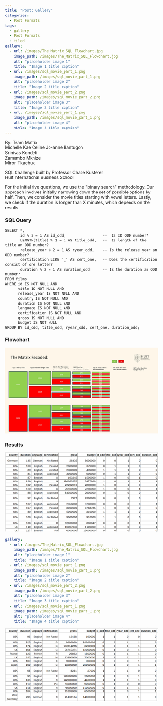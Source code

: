 ```yaml
---
title: "Post: Gallery"
categories:
  - Post Formats
tags:
  - gallery
  - Post Formats
  - tiled
gallery:
  - url: /images/The_Matrix_SQL_Flowchart.jpg
    image_path: /images/The_Matrix_SQL_Flowchart.jpg
    alt: "placeholder image 1"
    title: "Image 1 title caption"
  - url: /images/sql_movie_part_1.png
    image_path: /images/sql_movie_part_1.png
    alt: "placeholder image 2"
    title: "Image 2 title caption"
  - url: /images/sql_movie_part_2.png
    image_path: /images/sql_movie_part_2.png
    alt: "placeholder image 3"
    title: "Image 3 title caption"
  - url: /images/sql_movie_part_1.png
    image_path: /images/sql_movie_part_1.png
    alt: "placeholder image 4"
    title: "Image 4 title caption"
---
```

By: Team Matrix <br>
Michelle Kae Celine Jo-anne Bantugon<br>
Srinivas Kondeti <br>
Zamambo Mkhize <br>
Miron Tkachuk<br>

SQL Challenge built by Professor Chase Kusterer <br>
Hult International Business School<br>

For the initial five questions, we use the "binary search" methodology. Our approach involves initially narrowing down the set of possible options by half. Then, we consider the movie titles starting with vowel letters. Lastly, we check if the duration is longer than X minutes, which depends on the results.

### SQL Query
```
SELECT *, 
       id % 2 = 1 AS id_odd,                 --  Is ID ODD number?
       LENGTH(title) % 2 = 1 AS title_odd,   --  Is length of the title an ODD number?
       release_year % 2 = 1 AS ryear_odd,    -- Is the release year an ODD number?
       certification LIKE '_' AS cert_one,   -- Does the certification consist of one letter?
       duration % 2 = 1 AS duration_odd      -- Is the duration an ODD number?
FROM films
WHERE id IS NOT NULL AND
      title IS NOT NULL AND
      release_year IS NOT NULL AND
      country IS NOT NULL AND
      duration IS NOT NULL AND
      language IS NOT NULL AND
      certification IS NOT NULL AND
      gross IS NOT NULL AND
      budget IS NOT NULL
GROUP BY id_odd, title_odd, ryear_odd, cert_one, duration_odd;
```
### Flowchart
![Flowchart](/images/The_Matrix_SQL_Flowchart.jpg)

### <b> Results </b><br>
![SQL Query Results](/images/sql_movie_part_1.png)
<br>

```yaml
gallery:
  - url: /images/The_Matrix_SQL_Flowchart.jpg
    image_path: /images/The_Matrix_SQL_Flowchart.jpg
    alt: "placeholder image 1"
    title: "Image 1 title caption"
  - url: /images/sql_movie_part_1.png
    image_path: /images/sql_movie_part_1.png
    alt: "placeholder image 2"
    title: "Image 2 title caption"
  - url: /images/sql_movie_part_2.png
    image_path: /images/sql_movie_part_2.png
    alt: "placeholder image 3"
    title: "Image 3 title caption"
  - url: /images/sql_movie_part_1.png
    image_path: /images/sql_movie_part_1.png
    alt: "placeholder image 4"
    title: "Image 4 title caption"
```

![SQL Query Results](/images/sql_movie_part_2.png)
